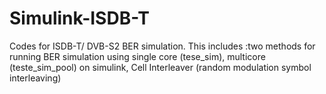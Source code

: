 # Simulink-ISDB-T
Codes for ISDB-T/ DVB-S2 BER simulation.
This includes :two methods for running BER simulation using single core (tese_sim), multicore (teste_sim_pool) on simulink,
Cell Interleaver (random  modulation symbol interleaving)

